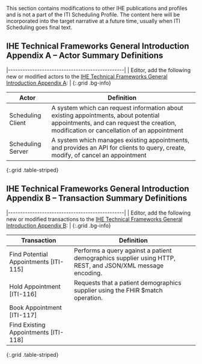 <div markdown="1" class="stu-note">
This section contains modifications to other IHE publications and profiles and is not a part of the ITI Scheduling Profile. The content here will be incorporated into the target narrative at a future time, usually when ITI Scheduling goes final text.
</div>

## IHE Technical Frameworks General Introduction Appendix A – Actor Summary Definitions

|------------------------------------------------|
| Editor, add the following new or modified actors to the [IHE Technical Frameworks General Introduction Appendix A](https://profiles.ihe.net/GeneralIntro/ch-A.html): |
{:.grid .bg-info}

| Actor                         | Definition                                                                                |
| ----------------------------- | ------------------------------------------------------------------------------------------|
| Scheduling Client | A system which can request information about existing appointments, about potential appointments, and can request the creation, modification or cancellation of an appointment |
| Scheduling Server | A system which manages existing appointments, and provides an API for clients to query, create, modify, of cancel an appointment |
{:.grid .table-striped}


## IHE Technical Frameworks General Introduction Appendix B – Transaction Summary Definitions

|------------------------------------------------|
| Editor, add the following new or modified transactions to the [IHE Technical Frameworks General Introduction Appendix B](https://profiles.ihe.net/GeneralIntro/ch-B.html): |
{:.grid .bg-info}


| Transaction                              | Definition                                                                              |
| ---------------------------------------- | --------------------------------------------------------------------------------------- |
| Find Potential Appointments \[ITI-115\]   | Performs a query against a patient demographics supplier using HTTP, REST, and JSON/XML message encoding. 
| Hold Appointment \[ITI-116\] | Requests that a patient demographics supplier using the FHIR $match operation.|
| Book Appointment \[ITI-117\] |  |
| Find Existing Appointments \[ITI-118\] |  |
{:.grid .table-striped}


